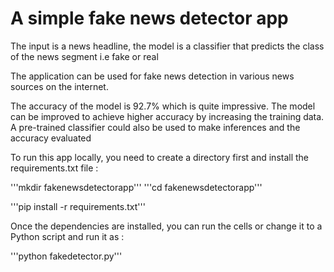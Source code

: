 # A simple fake news detector app

The input is a news headline, the model is a classifier that predicts the class of the news segment i.e fake or real

The application can be used for fake news detection in various news sources on the internet. 

The accuracy of the model is 92.7% which is quite impressive. The model can be improved to achieve higher accuracy by increasing the training data. A pre-trained classifier could also be used to make inferences and the accuracy evaluated


To run this app locally, you need to create a directory first and install the requirements.txt file :

'''mkdir fakenewsdetectorapp'''
'''cd fakenewsdetectorapp'''

'''pip install -r requirements.txt'''

Once the dependencies are installed, you can run the cells or change it to a Python script and run it as :

'''python fakedetector.py'''
